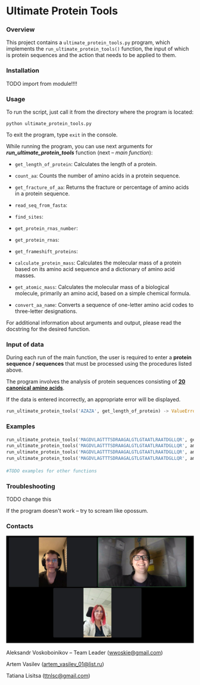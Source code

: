 # Ultimate Protein Tools

### Overview

This project contains a `ultimate_protein_tools.py` program, which implements the `run_ultimate_protein_tools()` function, the input of which is protein sequences and the action that needs to be applied to them. 

### Installation

TODO import from module!!!!

### Usage

To run the script, just call it from the directory where the program is located:

```
python ultimate_protein_tools.py
```

To exit the program, type `exit` in the console.

While running the program, you can use next arguments for ***run_ultimate_protein_tools*** function (next – *main function*):

- `get_length_of_protein`: Calculates the length of a protein.
- `count_aa`: Counts the number of amino acids in a protein sequence.
- `get_fracture_of_aa`: Returns the fracture or percentage of amino acids in a protein sequence.

- `read_seq_from_fasta`: 
- `find_sites`: 
- `get_protein_rnas_number`: 
- `get_protein_rnas`: 
- `get_frameshift_proteins`: 

- `calculate_protein_mass`: Calculates the molecular mass of a protein based on its amino acid sequence and a dictionary of amino acid masses.
- `get_atomic_mass`: Calculates the molecular mass of a biological molecule, primarily an amino acid, based on a simple chemical formula.
- `convert_aa_name`: Converts a sequence of one-letter amino acid codes to three-letter designations.

For additional information about arguments and output, please read the docstring for the desired function.

### Input of data

During each run of the main function, the user is required to enter a **protein sequence / sequences** that must be processed using the procedures listed above.

The program involves the analysis of protein sequences consisting of <u>**20 canonical amino acids**</u>.

If the data is entered incorrectly, an appropriate error will be displayed.

```python
run_ultimate_protein_tools('AZAZA', get_length_of_protein) -> ValueError #TODO add error message
```

### Examples

```python
run_ultimate_protein_tools('MAGDVLAGTTTSDRAAGALGTLGTAATLRAATDGLLQR', get_length_of_protein) -> 38
run_ultimate_protein_tools('MAGDVLAGTTTSDRAAGALGTLGTAATLRAATDGLLQR', aminoacids='AT', count_aa) -> {'A': 9, 'T': 7}
run_ultimate_protein_tools('MAGDVLAGTTTSDRAAGALGTLGTAATLRAATDGLLQR', aminoacids='L', get_fracture_of_aa) -> {'L': 0.1579}
run_ultimate_protein_tools('MAGDVLAGTTTSDRAAGALGTLGTAATLRAATDGLLQR', aminoacids='DRG', get_fracture_of_aa, show_as_percentage=True) -> {'D': 7.89, 'R': 7.89, 'G': 15.79}

#TODO examples for other functions
```

### Troubleshooting

TODO change this

If the program doesn't work – try to scream like opossum.

### Contacts
![Wonderful Team](https://github.com/ArtemVaska/HW4_Functions2/blob/HW4_Vasilev/HW4_Voskoboinikov/Wonderful_team.jpg)

Aleksandr Voskoboinikov – Team Leader (wwoskie@gmail.com)

Artem Vasilev (artem_vasilev_01@list.ru)

Tatiana Lisitsa (ttnlsc@gmail.com)
